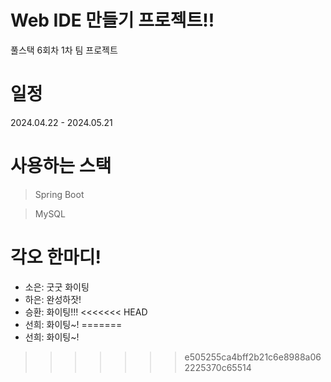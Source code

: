 # Web IDE 만들기 프로젝트!!
풀스택 6회차 1차 팀 프로젝트

# 일정
2024.04.22 - 2024.05.21

# 사용하는 스택
> Spring Boot

> MySQL

# 각오 한마디!
* 소은: 굿굿 화이팅
* 하은: 완성하잣!
* 승환: 화이팅!!!
<<<<<<< HEAD
* 선희: 화이팅~!
=======
* 선희: 화이팅~!
>>>>>>> e505255ca4bff2b21c6e8988a062225370c65514
